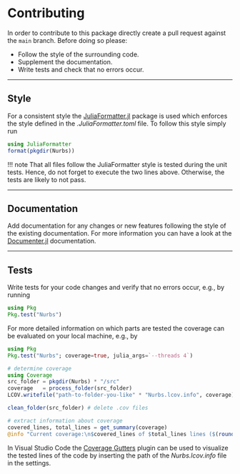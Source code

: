 
# Contributing

In order to contribute to this package directly create a pull request against the `main` branch. Before doing so please: 

- Follow the style of the surrounding code.
- Supplement the documentation.
- Write tests and check that no errors occur.


---
## Style

For a consistent style the [JuliaFormatter.jl](https://github.com/domluna/JuliaFormatter.jl) package is used which enforces the style defined in the *.JuliaFormatter.toml* file. To follow this style simply run
```julia
using JuliaFormatter
format(pkgdir(Nurbs))
```

!!! note
    That all files follow the JuliaFormatter style is tested during the unit tests. Hence, do not forget to execute the two lines above. Otherwise, the tests are likely to not pass.


---
## Documentation

Add documentation for any changes or new features following the style of the existing documentation. For more information you can have a look at the [Documenter.jl](https://documenter.juliadocs.org/stable/) documentation.


---
## Tests

Write tests for your code changes and verify that no errors occur, e.g., by running
```julia
using Pkg
Pkg.test("Nurbs")
```

For more detailed information on which parts are tested the coverage can be evaluated on your local machine, e.g., by
```julia
using Pkg
Pkg.test("Nurbs"; coverage=true, julia_args=`--threads 4`)

# determine coverage
using Coverage
src_folder = pkgdir(Nurbs) * "/src"
coverage   = process_folder(src_folder)
LCOV.writefile("path-to-folder-you-like" * "Nurbs.lcov.info", coverage)

clean_folder(src_folder) # delete .cov files

# extract information about coverage
covered_lines, total_lines = get_summary(coverage)
@info "Current coverage:\n$covered_lines of $total_lines lines ($(round(Int, covered_lines / total_lines * 100)) %)"
```

In Visual Studio Code the [Coverage Gutters](https://marketplace.visualstudio.com/items?itemName=ryanluker.vscode-coverage-gutters) plugin can be used to visualize the tested lines of the code by inserting the path of the *Nurbs.lcov.info* file in the settings.